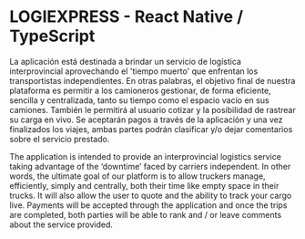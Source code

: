 # LOGIEXPRESS - React Native / TypeScript
La aplicación está destinada a brindar un servicio de logística interprovincial aprovechando el 'tiempo muerto' que enfrentan los transportistas independientes. En otras palabras, el objetivo final de nuestra plataforma es permitir a los camioneros gestionar, de forma eficiente, sencilla y centralizada, tanto su tiempo como el espacio vacío en sus camiones. También le permitirá al usuario cotizar y la posibilidad de rastrear su carga en vivo. Se aceptarán pagos a través de la aplicación y una vez finalizados los viajes, ambas partes podrán clasificar y/o dejar comentarios sobre el servicio prestado.

The application is intended to provide an interprovincial logistics service taking advantage of the ‘downtime’ faced by carriers independent. In other words, the ultimate goal of our platform is to allow truckers manage, efficiently, simply and centrally, both their time like empty space in their trucks. It will also allow the user to quote and the ability to track your cargo live. Payments will be accepted through the application and once the trips are completed, both parties will be able to rank and / or leave comments about the service provided.

